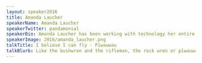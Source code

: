 ```yaml
---
layout: speaker2016
title: Amanda Laucher
speakerName: Amanda Laucher
speakerTwitter: pandamonial
speakerBio: Amanda Laucher has been working with technology her entire life. Some of her favorite childhood memories include working with punch cards alongside her grandmother or learning Morse code from her dad. Solving complex business problems with code is her passion. She is currently working with Pariveda Solutions as a consultant on big data, IoT, FP projects. You are likely to find her discussing intricacies of languages and type systems, software development processes or American football.
speakerImage: 2016/amanda_laucher.png
talkTitle: I believe I can fly - Pīwauwau
talkBlurb: Like the bushwren and the rifleman, the rock wren or pīwauwau in Māori is a poor flier, rarely flying more than 2 m off the ground or for distances of more than 30 m. Learn how this highly terrestrial wee bird can really fly high!
---
```

